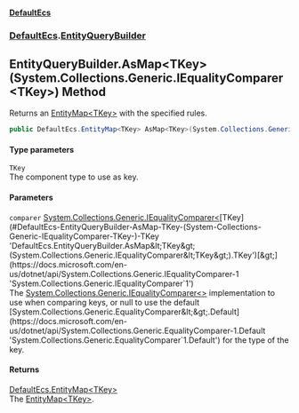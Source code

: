 #### [DefaultEcs](./index.md 'index')
### [DefaultEcs](./DefaultEcs.md 'DefaultEcs').[EntityQueryBuilder](./DefaultEcs-EntityQueryBuilder.md 'DefaultEcs.EntityQueryBuilder')
## EntityQueryBuilder.AsMap&lt;TKey&gt;(System.Collections.Generic.IEqualityComparer&lt;TKey&gt;) Method
Returns an [EntityMap&lt;TKey&gt;](./DefaultEcs-EntityMap-TKey-.md 'DefaultEcs.EntityMap&lt;TKey&gt;') with the specified rules.  
```csharp
public DefaultEcs.EntityMap<TKey> AsMap<TKey>(System.Collections.Generic.IEqualityComparer<TKey> comparer);
```
#### Type parameters
<a name='DefaultEcs-EntityQueryBuilder-AsMap-TKey-(System-Collections-Generic-IEqualityComparer-TKey-)-TKey'></a>
`TKey`  
The component type to use as key.  
  
#### Parameters
<a name='DefaultEcs-EntityQueryBuilder-AsMap-TKey-(System-Collections-Generic-IEqualityComparer-TKey-)-comparer'></a>
`comparer` [System.Collections.Generic.IEqualityComparer&lt;](https://docs.microsoft.com/en-us/dotnet/api/System.Collections.Generic.IEqualityComparer-1 'System.Collections.Generic.IEqualityComparer`1')[TKey](#DefaultEcs-EntityQueryBuilder-AsMap-TKey-(System-Collections-Generic-IEqualityComparer-TKey-)-TKey 'DefaultEcs.EntityQueryBuilder.AsMap&lt;TKey&gt;(System.Collections.Generic.IEqualityComparer&lt;TKey&gt;).TKey')[&gt;](https://docs.microsoft.com/en-us/dotnet/api/System.Collections.Generic.IEqualityComparer-1 'System.Collections.Generic.IEqualityComparer`1')  
The [System.Collections.Generic.IEqualityComparer&lt;&gt;](https://docs.microsoft.com/en-us/dotnet/api/System.Collections.Generic.IEqualityComparer-1 'System.Collections.Generic.IEqualityComparer`1') implementation to use when comparing keys, or null to use the default [System.Collections.Generic.EqualityComparer&lt;&gt;.Default](https://docs.microsoft.com/en-us/dotnet/api/System.Collections.Generic.EqualityComparer-1.Default 'System.Collections.Generic.EqualityComparer`1.Default') for the type of the key.  
  
#### Returns
[DefaultEcs.EntityMap&lt;](./DefaultEcs-EntityMap-TKey-.md 'DefaultEcs.EntityMap&lt;TKey&gt;')[TKey](#DefaultEcs-EntityQueryBuilder-AsMap-TKey-(System-Collections-Generic-IEqualityComparer-TKey-)-TKey 'DefaultEcs.EntityQueryBuilder.AsMap&lt;TKey&gt;(System.Collections.Generic.IEqualityComparer&lt;TKey&gt;).TKey')[&gt;](./DefaultEcs-EntityMap-TKey-.md 'DefaultEcs.EntityMap&lt;TKey&gt;')  
The [EntityMap&lt;TKey&gt;](./DefaultEcs-EntityMap-TKey-.md 'DefaultEcs.EntityMap&lt;TKey&gt;').  
